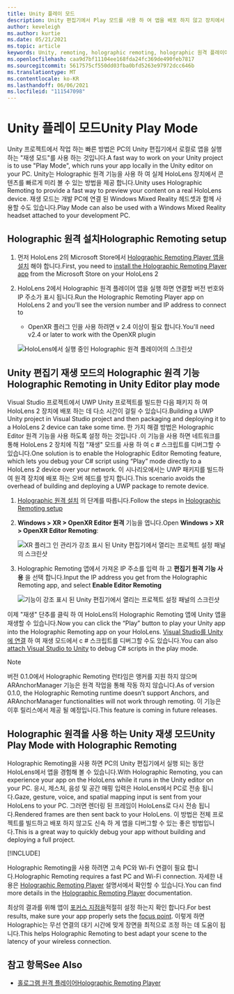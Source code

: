 ```yaml
---
title: Unity 플레이 모드
description: Unity 편집기에서 Play 모드를 사용 하 여 앱을 배포 하지 않고 장치에서 응용 프로그램 변경 내용을 미리 보는 방법에 대해 알아봅니다.
author: keveleigh
ms.author: kurtie
ms.date: 05/21/2021
ms.topic: article
keywords: Unity, remoting, holographic remoting, holographic 원격 플레이어, HoloLens, 혼합 현실 헤드셋, windows mixed reality 헤드셋, 가상 현실 헤드셋, unity 재생 모드
ms.openlocfilehash: caa9d7bf11104ee168fda24fc369de490feb7817
ms.sourcegitcommit: 5617575cf550dd03fba0bfd5263e97972dcc646b
ms.translationtype: MT
ms.contentlocale: ko-KR
ms.lasthandoff: 06/06/2021
ms.locfileid: "111547098"
---
```

# <a name="unity-play-mode"></a><span data-ttu-id="5246d-104">Unity 플레이 모드</span><span class="sxs-lookup"><span data-stu-id="5246d-104">Unity Play Mode</span></span>

<span data-ttu-id="5246d-105">Unity 프로젝트에서 작업 하는 빠른 방법은 PC의 Unity 편집기에서 로컬로 앱을 실행 하는 "재생 모드"를 사용 하는 것입니다.</span><span class="sxs-lookup"><span data-stu-id="5246d-105">A fast way to work on your Unity project is to use "Play Mode", which runs your app locally in the Unity editor on your PC.</span></span> <span data-ttu-id="5246d-106">Unity는 Holographic 원격 기능을 사용 하 여 실제 HoloLens 장치에서 콘텐츠를 빠르게 미리 볼 수 있는 방법을 제공 합니다.</span><span class="sxs-lookup"><span data-stu-id="5246d-106">Unity uses Holographic Remoting to provide a fast way to preview your content on a real HoloLens device.</span></span> <span data-ttu-id="5246d-107">재생 모드는 개발 PC에 연결 된 Windows Mixed Reality 헤드셋과 함께 사용할 수도 있습니다.</span><span class="sxs-lookup"><span data-stu-id="5246d-107">Play Mode can also be used with a Windows Mixed Reality headset attached to your development PC.</span></span>

## <a name="holographic-remoting-setup"></a><span data-ttu-id="5246d-108">Holographic 원격 설치</span><span class="sxs-lookup"><span data-stu-id="5246d-108">Holographic Remoting setup</span></span>

1. <span data-ttu-id="5246d-109">먼저 HoloLens 2의 Microsoft Store에서 [Holographic Remoting Player 앱을 설치](https://www.microsoft.com/store/productId/9NBLGGH4SV40) 해야 합니다.</span><span class="sxs-lookup"><span data-stu-id="5246d-109">First, you need to [install the Holographic Remoting Player app](https://www.microsoft.com/store/productId/9NBLGGH4SV40) from the Microsoft Store on your HoloLens 2</span></span>
2. <span data-ttu-id="5246d-110">HoloLens 2에서 Holographic 원격 플레이어 앱을 실행 하면 연결할 버전 번호와 IP 주소가 표시 됩니다.</span><span class="sxs-lookup"><span data-stu-id="5246d-110">Run the Holographic Remoting Player app on HoloLens 2 and you'll see the version number and IP address to connect to</span></span>
    * <span data-ttu-id="5246d-111">OpenXR 플러그 인을 사용 하려면 v 2.4 이상이 필요 합니다.</span><span class="sxs-lookup"><span data-stu-id="5246d-111">You'll need v2.4 or later to work with the OpenXR plugin</span></span>

    ![HoloLens에서 실행 중인 Holographic 원격 플레이어의 스크린샷](images/openxr-features-img-01.png)

## <a name="holographic-remoting-in-unity-editor-play-mode"></a><span data-ttu-id="5246d-113">Unity 편집기 재생 모드의 Holographic 원격 기능</span><span class="sxs-lookup"><span data-stu-id="5246d-113">Holographic Remoting in Unity Editor play mode</span></span>

<span data-ttu-id="5246d-114">Visual Studio 프로젝트에서 UWP Unity 프로젝트를 빌드한 다음 패키지 하 여 HoloLens 2 장치에 배포 하는 데 다소 시간이 걸릴 수 있습니다.</span><span class="sxs-lookup"><span data-stu-id="5246d-114">Building a UWP Unity project in Visual Studio project and then packaging and deploying it to a HoloLens 2 device can take some time.</span></span> <span data-ttu-id="5246d-115">한 가지 해결 방법은 Holographic Editor 원격 기능을 사용 하도록 설정 하는 것입니다 .이 기능을 사용 하면 네트워크를 통해 HoloLens 2 장치에 직접 "재생" 모드를 사용 하 여 c # 스크립트를 디버그할 수 있습니다.</span><span class="sxs-lookup"><span data-stu-id="5246d-115">One solution is to enable the Holographic Editor Remoting feature, which lets you debug your C# script using “Play” mode directly to a HoloLens 2 device over your network.</span></span> <span data-ttu-id="5246d-116">이 시나리오에서는 UWP 패키지를 빌드하여 원격 장치에 배포 하는 오버 헤드를 방지 합니다.</span><span class="sxs-lookup"><span data-stu-id="5246d-116">This scenario avoids the overhead of building and deploying a UWP package to remote device.</span></span>

1. <span data-ttu-id="5246d-117">[Holographic 원격 설치](#holographic-remoting-setup) 의 단계를 따릅니다.</span><span class="sxs-lookup"><span data-stu-id="5246d-117">Follow the steps in [Holographic Remoting setup](#holographic-remoting-setup)</span></span>
2. <span data-ttu-id="5246d-118">**Windows > XR > OpenXR Editor 원격** 기능을 엽니다.</span><span class="sxs-lookup"><span data-stu-id="5246d-118">Open **Windows > XR > OpenXR Editor Remoting**:</span></span>

    ![XR 플러그 인 관리가 강조 표시 된 Unity 편집기에서 열리는 프로젝트 설정 패널의 스크린샷](images/openxr-features-img-02.png)

3. <span data-ttu-id="5246d-120">Holographic Remoting 앱에서 가져온 IP 주소를 입력 하 고 **편집기 원격 기능 사용** 을 선택 합니다.</span><span class="sxs-lookup"><span data-stu-id="5246d-120">Input the IP address you get from the Holographic Remoting app, and select **Enable Editor Remoting**</span></span>

    ![기능이 강조 표시 된 Unity 편집기에서 열리는 프로젝트 설정 패널의 스크린샷](images/openxr-features-img-03.png)

<span data-ttu-id="5246d-122">이제 "재생" 단추를 클릭 하 여 HoloLens의 Holographic Remoting 앱에 Unity 앱을 재생할 수 있습니다.</span><span class="sxs-lookup"><span data-stu-id="5246d-122">Now you can click the “Play” button to play your Unity app into the Holographic Remoting app on your HoloLens.</span></span> <span data-ttu-id="5246d-123">[Visual Studio를 Unity에 연결](/visualstudio/gamedev/unity/get-started/using-visual-studio-tools-for-unity?pivots=windows) 하 여 재생 모드에서 c # 스크립트를 디버그할 수도 있습니다.</span><span class="sxs-lookup"><span data-stu-id="5246d-123">You can also [attach Visual Studio to Unity](/visualstudio/gamedev/unity/get-started/using-visual-studio-tools-for-unity?pivots=windows) to debug C# scripts in the play mode.</span></span>

> [!NOTE]
> <span data-ttu-id="5246d-124">버전 0.1.0에서 Holographic Remoting 런타임은 앵커를 지원 하지 않으며 ARAnchorManager 기능은 원격 작업을 통해 작동 하지 않습니다.</span><span class="sxs-lookup"><span data-stu-id="5246d-124">As of version 0.1.0, the Holographic Remoting runtime doesn’t support Anchors, and ARAnchorManager functionalities will not work through remoting.</span></span>  <span data-ttu-id="5246d-125">이 기능은 이후 릴리스에서 제공 될 예정입니다.</span><span class="sxs-lookup"><span data-stu-id="5246d-125">This feature is coming in future releases.</span></span>

## <a name="unity-play-mode-with-holographic-remoting"></a><span data-ttu-id="5246d-126">Holographic 원격을 사용 하는 Unity 재생 모드</span><span class="sxs-lookup"><span data-stu-id="5246d-126">Unity Play Mode with Holographic Remoting</span></span>

<span data-ttu-id="5246d-127">Holographic Remoting을 사용 하면 PC의 Unity 편집기에서 실행 되는 동안 HoloLens에서 앱을 경험해 볼 수 있습니다.</span><span class="sxs-lookup"><span data-stu-id="5246d-127">With Holographic Remoting, you can experience your app on the HoloLens while it runs in the Unity editor on your PC.</span></span> <span data-ttu-id="5246d-128">응시, 제스처, 음성 및 공간 매핑 입력은 HoloLens에서 PC로 전송 됩니다.</span><span class="sxs-lookup"><span data-stu-id="5246d-128">Gaze, gesture, voice, and spatial mapping input is sent from your HoloLens to your PC.</span></span> <span data-ttu-id="5246d-129">그러면 렌더링 된 프레임이 HoloLens로 다시 전송 됩니다.</span><span class="sxs-lookup"><span data-stu-id="5246d-129">Rendered frames are then sent back to your HoloLens.</span></span> <span data-ttu-id="5246d-130">이 방법은 전체 프로젝트를 빌드하고 배포 하지 않고도 신속 하 게 앱을 디버그할 수 있는 좋은 방법입니다.</span><span class="sxs-lookup"><span data-stu-id="5246d-130">This is a great way to quickly debug your app without building and deploying a full project.</span></span>

[!INCLUDE[](includes/unity-play-mode.md)]

<span data-ttu-id="5246d-131">Holographic Remoting을 사용 하려면 고속 PC와 Wi-Fi 연결이 필요 합니다.</span><span class="sxs-lookup"><span data-stu-id="5246d-131">Holographic Remoting requires a fast PC and Wi-Fi connection.</span></span> <span data-ttu-id="5246d-132">자세한 내용은 [Holographic Remoting Player](../platform-capabilities-and-apis/holographic-remoting-player.md) 설명서에서 확인할 수 있습니다.</span><span class="sxs-lookup"><span data-stu-id="5246d-132">You can find more details in the [Holographic Remoting Player](../platform-capabilities-and-apis/holographic-remoting-player.md) documentation.</span></span>

<span data-ttu-id="5246d-133">최상의 결과를 위해 앱이 [포커스 지점을](focus-point-in-unity.md)적절히 설정 하는지 확인 합니다.</span><span class="sxs-lookup"><span data-stu-id="5246d-133">For best results, make sure your app properly sets the [focus point](focus-point-in-unity.md).</span></span> <span data-ttu-id="5246d-134">이렇게 하면 Holographic는 무선 연결의 대기 시간에 맞게 장면을 최적으로 조정 하는 데 도움이 됩니다.</span><span class="sxs-lookup"><span data-stu-id="5246d-134">This helps Holographic Remoting to best adapt your scene to the latency of your wireless connection.</span></span>

## <a name="see-also"></a><span data-ttu-id="5246d-135">참고 항목</span><span class="sxs-lookup"><span data-stu-id="5246d-135">See Also</span></span>

* [<span data-ttu-id="5246d-136">홀로그램 원격 플레이어</span><span class="sxs-lookup"><span data-stu-id="5246d-136">Holographic Remoting Player</span></span>](../platform-capabilities-and-apis/holographic-remoting-player.md)
